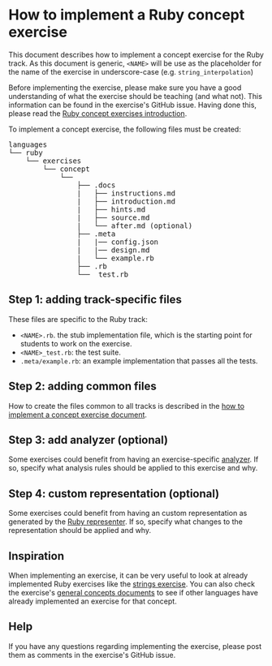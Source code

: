 # How to implement a Ruby concept exercise

This document describes how to implement a concept exercise for the Ruby track. As this document is generic, `<NAME>` will be use as the placeholder for the name of the exercise in underscore-case (e.g. `string_interpolation`)

Before implementing the exercise, please make sure you have a good understanding of what the exercise should be teaching (and what not). This information can be found in the exercise's GitHub issue. Having done this, please read the [Ruby concept exercises introduction][concept-exercises].

To implement a concept exercise, the following files must be created:

<pre>
languages
└── ruby
    └── exercises
        └── concept
            └── <NAME>
                ├── .docs
                |   ├── instructions.md
                |   ├── introduction.md
                |   ├── hints.md
                |   ├── source.md
                |   └── after.md (optional)
                ├── .meta
                |   |── config.json
                |   |── design.md
                |   └── example.rb
                ├── <NAME>.rb
                └── <NAME>_test.rb
</pre>

## Step 1: adding track-specific files

These files are specific to the Ruby track:

- `<NAME>.rb`. the stub implementation file, which is the starting point for students to work on the exercise.
- `<NAME>_test.rb`: the test suite.
- `.meta/example.rb`: an example implementation that passes all the tests.

## Step 2: adding common files

How to create the files common to all tracks is described in the [how to implement a concept exercise document][how-to-implement-a-concept-exercise].

## Step 3: add analyzer (optional)

Some exercises could benefit from having an exercise-specific [analyzer][analyzer]. If so, specify what analysis rules should be applied to this exercise and why.

## Step 4: custom representation (optional)

Some exercises could benefit from having an custom representation as generated by the [Ruby representer][representer]. If so, specify what changes to the representation should be applied and why.

## Inspiration

When implementing an exercise, it can be very useful to look at already implemented Ruby exercises like the [strings exercise][concept-exercise-strings]. You can also check the exercise's [general concepts documents][reference] to see if other languages have already implemented an exercise for that concept.

## Help

If you have any questions regarding implementing the exercise, please post them as comments in the exercise's GitHub issue.

[analyzer]: https://github.com/exercism/ruby-analyzer
[representer]: https://github.com/exercism/ruby-representer
[concept-exercises]: ../exercises/concept/README.md
[how-to-implement-a-concept-exercise]: ../../../docs/maintainers/generic-how-to-implement-a-concept-exercise.md
[concept-exercise-strings]: ../exercises/concept/strings
[reference]: ../../../reference
